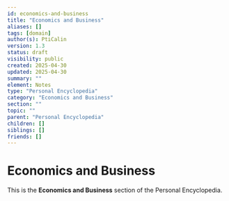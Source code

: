 ```yaml
---
id: economics-and-business
title: "Economics and Business"
aliases: []
tags: [domain]
author(s): PtiCalin
version: 1.3
status: draft
visibility: public
created: 2025-04-30
updated: 2025-04-30
summary: ""
element: Notes
type: "Personal Encyclopedia"
category: "Economics and Business"
section: ""
topic: ""
parent: "Personal Encyclopedia"
children: []
siblings: []
friends: []
---
```

# Economics and Business

This is the **Economics and Business** section of the Personal Encyclopedia.
